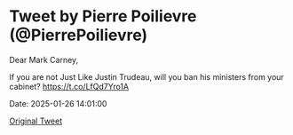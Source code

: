 # Tweet by Pierre Poilievre (@PierrePoilievre)

Dear Mark Carney,

If you are not Just Like Justin Trudeau, will you ban his ministers from your cabinet? https://t.co/LfQd7Yro1A

Date: 2025-01-26 14:01:00

[Original Tweet](https://x.com/PierrePoilievre/status/1883515485658226876)
